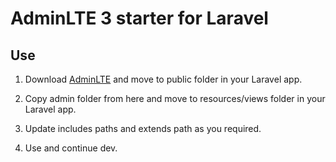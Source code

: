 # AdminLTE 3 starter for Laravel

## Use

1. Download [AdminLTE](https://adminlte.io/) and move to public folder in your Laravel app.

2. Copy admin folder from here and move to resources/views folder in your Laravel app.

3. Update includes paths and extends path as you required.

4. Use and continue dev.
